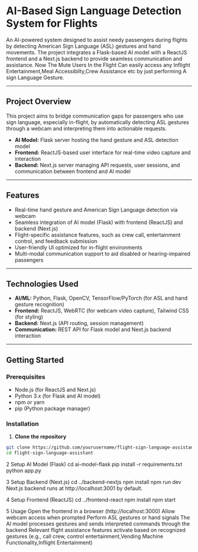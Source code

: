 # AI-Based Sign Language Detection System for Flights

An AI-powered system designed to assist needy passengers during flights by detecting American Sign Language (ASL) gestures and hand movements. The project integrates a Flask-based AI model with a ReactJS frontend and a Next.js backend to provide seamless communication and assistance.
Now The Mute Users In the Flight Can easily access any Inflight Entertainment,Meal Accessibilty,Crew Assistance etc by just performing A sign Language Gesture.

---

## Project Overview

This project aims to bridge communication gaps for passengers who use sign language, especially in-flight, by automatically detecting ASL gestures through a webcam and interpreting them into actionable requests.

- **AI Model:** Flask server hosting the hand gesture and ASL detection model
- **Frontend:** ReactJS-based user interface for real-time video capture and interaction
- **Backend:** Next.js server managing API requests, user sessions, and communication between frontend and AI model

---

## Features

- Real-time hand gesture and American Sign Language detection via webcam
- Seamless integration of AI model (Flask) with frontend (ReactJS) and backend (Next.js)
- Flight-specific assistance features, such as crew call, entertainment control, and feedback submission
- User-friendly UI optimized for in-flight environments
- Multi-modal communication support to aid disabled or hearing-impaired passengers

---

## Technologies Used

- **AI/ML:** Python, Flask, OpenCV, TensorFlow/PyTorch (for ASL and hand gesture recognition)
- **Frontend:** ReactJS, WebRTC (for webcam video capture), Tailwind CSS (for styling)
- **Backend:** Next.js (API routing, session management)
- **Communication:** REST API for Flask model and Next.js backend interaction

---

## Getting Started

### Prerequisites

- Node.js (for ReactJS and Next.js)
- Python 3.x (for Flask and AI model)
- npm or yarn
- pip (Python package manager)

### Installation

1. **Clone the repository**

```bash
git clone https://github.com/yourusername/flight-sign-language-assistant.git
cd flight-sign-language-assistant
```
2 Setup AI Model (Flask)
cd ai-model-flask
pip install -r requirements.txt
python app.py

3 Setup Backend (Next.js)
cd ../backend-nextjs
npm install
npm run dev
Next.js backend runs at http://localhost:3001 by default.

4 Setup Frontend (ReactJS)
cd ../frontend-react
npm install
npm start

5 Usage
Open the frontend in a browser (http://localhost:3000)
Allow webcam access when prompted
Perform ASL gestures or hand signals
The AI model processes gestures and sends interpreted commands through the backend
Relevant flight assistance features activate based on recognized gestures (e.g., call crew, control entertainment,Vending Machine Functionality,Inflight Entertainment)



